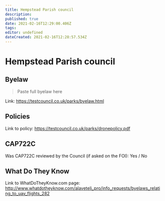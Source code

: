 ```yaml
---
title: Hempstead Parish council
description: 
published: true
date: 2021-02-16T12:29:00.406Z
tags: 
editor: undefined
dateCreated: 2021-02-16T12:28:57.534Z
---
```


# Hempstead Parish council


## Byelaw
> Paste full byelaw here

Link:
https://testcouncil.co.uk/parks/byelaw.html

## Policies
Link to policy:
https://testcouncil.co.uk/parks/dronepolicy.pdf

## CAP722C

Was CAP722C reviewed by the Council (if asked on the FOI): Yes / No

## What Do They Know

Link to WhatDoTheyKnow.com page:
http://www.whatdotheyknow.com/alaveteli_pro/info_requests/byelaws_relating_to_uav_flights_282

